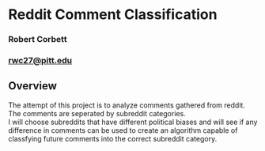 # Reddit Comment Classification
### Robert Corbett
### rwc27@pitt.edu

## Overview
The attempt of this project is to analyze comments gathered from reddit.  The comments are seperated by subreddit categories.  
I will choose subreddits that have different political biases and will see if any difference in comments can be used to create 
an algorithm capable of classfying future comments into the correct subreddit category.


